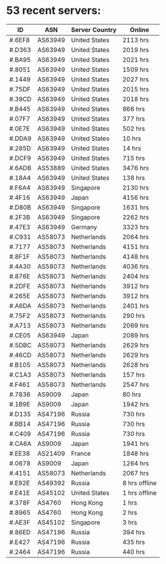 # 53 recent servers:

| ID | ASN | Server Country | Online |
| ------ | ------ | ------ | ------ |
| #.6EF8 | AS63949 | United States | 2113 hrs |
| #.D363 | AS63949 | United States | 2019 hrs |
| #.BA95 | AS63949 | United States | 2021 hrs |
| #.8051 | AS63949 | United States | 1509 hrs |
| #.1449 | AS63949 | United States | 2027 hrs |
| #.75DF | AS63949 | United States | 2015 hrs |
| #.39CD | AS63949 | United States | 2018 hrs |
| #.B445 | AS63949 | United States | 866 hrs |
| #.07F7 | AS63949 | United States | 377 hrs |
| #.0E7E | AS63949 | United States | 502 hrs |
| #.DDA9 | AS63949 | United States | 10 hrs |
| #.285D | AS63949 | United States | 14 hrs |
| #.DCF9 | AS63949 | United States | 715 hrs |
| #.6ADB | AS53889 | United States | 3476 hrs |
| #.18A4 | AS63949 | United States | 138 hrs |
| #.F6A4 | AS63949 | Singapore | 2130 hrs |
| #.4F16 | AS63949 | Japan | 4156 hrs |
| #.D80B | AS63949 | Singapore | 1631 hrs |
| #.2F3B | AS63949 | Singapore | 2262 hrs |
| #.47E3 | AS63949 | Germany | 3323 hrs |
| #.C931 | AS58073 | Netherlands | 2064 hrs |
| #.7177 | AS58073 | Netherlands | 4151 hrs |
| #.8F1F | AS58073 | Netherlands | 4148 hrs |
| #.4A30 | AS58073 | Netherlands | 4036 hrs |
| #.876E | AS58073 | Netherlands | 2404 hrs |
| #.2DFE | AS58073 | Netherlands | 3912 hrs |
| #.265E | AS58073 | Netherlands | 3912 hrs |
| #.A6DA | AS58073 | Netherlands | 2401 hrs |
| #.75F2 | AS58073 | Netherlands | 290 hrs |
| #.A713 | AS58073 | Netherlands | 2069 hrs |
| #.CE05 | AS63949 | Japan | 2089 hrs |
| #.5DBC | AS58073 | Netherlands | 2629 hrs |
| #.46CD | AS58073 | Netherlands | 2629 hrs |
| #.B105 | AS58073 | Netherlands | 2628 hrs |
| #.C1A3 | AS58073 | Netherlands | 157 hrs |
| #.F461 | AS58073 | Netherlands | 2547 hrs |
| #.7836 | AS9009 | Japan | 80 hrs |
| #.1B9E | AS9009 | Japan | 1942 hrs |
| #.D135 | AS47196 | Russia | 730 hrs |
| #.BB14 | AS47196 | Russia | 730 hrs |
| #.C409 | AS47196 | Russia | 730 hrs |
| #.CA6A | AS9009 | Japan | 1941 hrs |
| #.EE38 | AS21409 | France | 1848 hrs |
| #.0678 | AS9009 | Japan | 1264 hrs |
| #.4151 | AS58073 | Netherlands | 2067 hrs |
| #.E92E | AS49392 | Russia | 8 hrs offline |
| #.E41E | AS45102 | United States | 1 hrs offline |
| #.378F | AS4760 | Hong Kong | 1 hrs |
| #.8965 | AS4760 | Hong Kong | 2 hrs |
| #.AE3F | AS45102 | Singapore | 3 hrs |
| #.86ED | AS47196 | Russia | 394 hrs |
| #.E427 | AS47196 | Russia | 435 hrs |
| #.2464 | AS47196 | Russia | 440 hrs |

